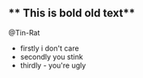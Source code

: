 ** This is bold old text**
----------
@Tin-Rat
- firstly i don't care
- secondly you stink
- thirdly - you're ugly

